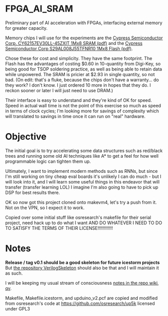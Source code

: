 # FPGA_AI_SRAM
Preliminary part of AI acceleration with FPGAs, interfacing external memory for greater capacity.

Memory chips I will use for the experiments are the [Cypress Semiconductor Corp. CY62157EV30LL-45ZXIT 1Mx8 SRAM (pdf)](https://www.cypress.com/file/43021/download) and the [Cypress Semiconductor Corp S29AL008J55TFNR10 1Mx8 Flash (pdf)](https://www.cypress.com/file/216396/download). 

Chose these for cost and simplicity. They have the same footprint. The Flash has the advantages of costing $0.60 in 10-quantity from Digi-Key, so being good for TSOP soldering practice, as well as being able to retain data while unpowered. The SRAM is pricier at $2.93 in single quantity, so not bad. (On edit: that's a fluke, because the chips don't have a warranty... do they work? I don't know. I just ordered 10 more in hopes that they do. I reckon sooner or later I will just need to use DRAM.)

Their interface is easy to understand and they're kind of OK for speed. Speed in actual wall time is not the point of this exercise so much as speed in terms of clock cycles; I'm looking more for savings of complexity which will translated to savings in time once it can run on "real" hardware.

# Objective

The initial goal is to try accelerating some data structures such as red/black trees and running some old AI techniques like A* to get a feel for how well programmable logic can tighten them up.

Ultimately, I want to implement modern methods such as RNNs, but since I'm still working on tiny cheap eval boards it's unlikely I can do much - but I will look into it, and I will learn some useful things in this endeavor that will transfer (transfer learning LOL) I imagine I'm also going to have to pick up DSP for best results there.

OK so now got this project cloned onto makevm4, let's try a push from it. Not on the VPN, so I expect it to work.

Copied over some initial stuff like osresearch's makefile for their serial project, need hack up to do what I want AND DO WHATEVER I NEED TO DO TO SATISFY THE TERMS OF THEIR LICENSE!!!!!!!!!!!!

# Notes

**Release / tag v0.1 should be a good skeleton for future icestorm projects** But [the repository VerilogSkeleton](https://github.com/SamWibatt/VerilogSkeleton) should also be that and I will maintain it as such.

I will be keeping my usual stream of consciousness [notes in the repo wiki, qv](https://github.com/SamWibatt/FPGA_AI_SRAM/wiki).

Makefile, Makefile.icestorm, and upduino_v2.pcf are copied and modified from osresearch's code at https://github.com/osresearch/up5k licensed under GPL3
